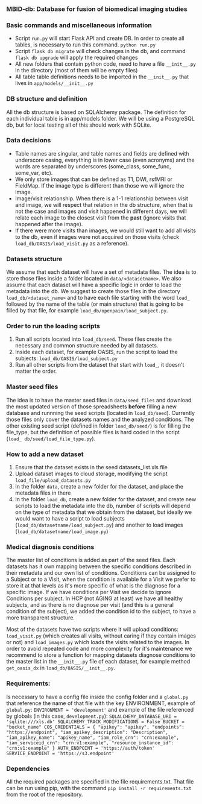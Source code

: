 ### MBID-db: Database for fusion of biomedical imaging studies

### Basic commands and miscellaneous information
* Script `run.py` will start Flask API and create DB. In order to create all tables, is necessary to run this command. `python run.py`
* Script `flask db migrate` will check changes in the db, and command `flask db upgrade` will apply the required changes
* All new folders that contain python code, need to have a file `__init__.py` in the directory (most of them will be empty files)
* All table table definitions needs to be imported in the `__init__.py` that lives in `app/models/__init__.py`
### DB structure and definition 
All the db structure is based on SQLAlchemy package. The definition for each individual table is in app/models folder.
We will be using a PostgreSQL db, but for local testing all of this should work with SQLite.

### Data decisions
* Table names are singular, and table names and fields are defined with underscore casing, everything is in lower case 
(even acronyms) and the words are separated by underscores (some_class, some_func, some_var, etc).
* We only store images that can be defined as T1, DWI, rsfMRI or FieldMap. If the image type is different than those
we will ignore the image. 
* Image/visit relationship. When there is a 1-1 relationship between visit and image, we will respect that relation in the db
structure, when that is not the case and images and visit happened in different days, we will relate each image to the 
closest visit from the **past** (ignore visits that happened after the image).
* If there were more visits than images, we would still want to add all visits to the db, even if images were not acquired
on those visits (check `load_db/OASIS/load_visit.py` as a reference).


### Datasets structure
We assume that each dataset will have a set of metadata files. The idea is to store those files inside a folder located 
in `data/<datasetname>`. We also assume that each dataset will have a specific logic in order to load the metadata into
the db. We suggest to create those files in the directory `load_db/<dataset_name>` and to have each file starting with
the word `load_` followed by the name of the table (or main structure) that is going to be filled by that file, for example
`load_db/openpain/load_subject.py`. 

### Order to run the loading scripts
1) Run all scripts located into `load_db/seed`. These files create the necessary and common structure needed by all datasets.
2) Inside each dataset, for example OASIS, run the script to load the subjects: `load_db/OASIS/load_subject.py`
3) Run all other scripts from the dataset that start with `load_`, it doesn't matter the order.


### Master seed files
The idea is to have the master seed files in `data/seed_files` and download the most 
updated version of those spreadsheets **before** filling a new database and runnning the seed scripts (located in `load_db/seed`). 
Currently those files only cover the datasets names and the analyzed conditions. The other existing seed script (defined in folder
`load_db/seed/`) is for filling the file_type, but the definition of possible files is hard coded in the script (`load_
db/seed/load_file_type.py`).

### How to add a new dataset
1) Ensure that the dataset exists in the seed datasets_list.xls file
2) Upload dataset images to cloud storage, modifying the script `load_file/upload_datasets.py`
3) In the folder `data`, create a new folder for the dataset, and place the metadata files in there
4) In the folder `load_db`, create a new folder for the dataset, and create new scripts to load the metadata into the db,
number of scripts will depend on the type of metadata that we obtain from the dataset, but ideally we would want to have
a script to load subjects (`load_db/datasetname/load_subject.py`) and another to load images (`load_db/datasetname/load_image.py`)

### Medical diagnosis conditions
The master list of conditions is added as part of the seed files. Each datasets has it own mapping between the specific
conditions described in their metadata and our own list of conditions.
Conditions can be assigned to a Subject or to a Visit, when the condition is available for a Visit we prefer to store it
 at that levels as it's more specific of what is the diagnose for a specific image. If we have conditions per Visit we 
 decide to ignore Conditions per subject. In HCP (not AGING at least) we have all healthy subjects, and as there is no
 diagnose per visit (and this is a general condition of the subject), we added the condition id to the subject, to have 
 a more transparent structure. 
  
Most of the datasets have two scripts where it will upload conditions: `load_visit.py` (which creates all visits, without caring 
if they contain images or not) and `load_images.py` which loads the visits related to the images. In order to avoid repeated
code and more complexity for it's maintenance we recommend to store a function for mapping datasets diagnose conditions 
to the master list in the `__init__.py` file of each dataset, for example method `get_oasis_dx` in `load_db/OASIS/__init__.py`.

### Requirements:
Is necessary to have a config file inside the config folder and a `global.py` that reference the name of that file with 
the key ENVIRONMENT, example of `global.py`:
``
ENVIRONMENT = 'development'
``
and example of the file referenced by globals (in this case, `development.py`):
``
SQLALCHEMY_DATABASE_URI = 'sqlite:///xls.db'
SQLALCHEMY_TRACK_MODIFICATIONS = False
BUCKET = "bucket_name"
COS_CREDENTIALS = {
  "apikey": "apikey",
  "endpoints": "https://endpoint",
  "iam_apikey_description": "Description",
  "iam_apikey_name": "apikey_name",
  "iam_role_crn": "crn:example",
  "iam_serviceid_crn": "crn:v1:example",
  "resource_instance_id": "crn:v1:example"
}
AUTH_ENDPOINT = 'https://auth/token'
SERVICE_ENDPOINT = 'https://s3.endpoint'
``
### Dependencies
All the required packages are specified in the file requirements.txt. That file can be run using pip, with the command
`pip install -r requirements.txt` from the root of the repository. 
